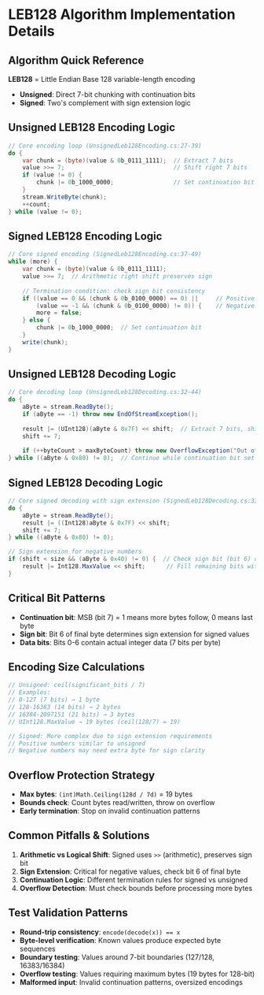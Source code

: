 # LEB128 Algorithm Implementation Details

## Algorithm Quick Reference
**LEB128** = Little Endian Base 128 variable-length encoding
- **Unsigned**: Direct 7-bit chunking with continuation bits
- **Signed**: Two's complement with sign extension logic

## Unsigned LEB128 Encoding Logic
```csharp
// Core encoding loop (UnsignedLeb128Encoding.cs:27-39)
do {
    var chunk = (byte)(value & 0b_0111_1111);  // Extract 7 bits
    value >>= 7;                               // Shift right 7 bits
    if (value != 0) {
        chunk |= 0b_1000_0000;                 // Set continuation bit
    }
    stream.WriteByte(chunk);
    ++count;
} while (value != 0);
```

## Signed LEB128 Encoding Logic  
```csharp
// Core signed encoding (SignedLeb128Encoding.cs:37-49)
while (more) {
    var chunk = (byte)(value & 0b_0111_1111);
    value >>= 7;  // Arithmetic right shift preserves sign
    
    // Termination condition: check sign bit consistency
    if ((value == 0 && (chunk & 0b_0100_0000) == 0) ||     // Positive: value=0, bit6=0
        (value == -1 && (chunk & 0b_0100_0000) != 0)) {    // Negative: value=-1, bit6=1
        more = false;
    } else {
        chunk |= 0b_1000_0000;  // Set continuation bit
    }
    write(chunk);
}
```

## Unsigned LEB128 Decoding Logic
```csharp
// Core decoding loop (UnsignedLeb128Decoding.cs:32-44)
do {
    aByte = stream.ReadByte();
    if (aByte == -1) throw new EndOfStreamException();
    
    result |= (UInt128)(aByte & 0x7F) << shift;  // Extract 7 bits, shift into position
    shift += 7;
    
    if (++byteCount > maxByteCount) throw new OverflowException("Out of bits");
} while ((aByte & 0x80) != 0);  // Continue while continuation bit set
```

## Signed LEB128 Decoding Logic
```csharp  
// Core signed decoding with sign extension (SignedLeb128Decoding.cs:33-50)
do {
    aByte = stream.ReadByte();
    result |= ((Int128)aByte & 0x7F) << shift;
    shift += 7;
} while ((aByte & 0x80) != 0);

// Sign extension for negative numbers
if (shift < size && (aByte & 0x40) != 0) {  // Check sign bit (bit 6) of last byte
    result |= Int128.MaxValue << shift;      // Fill remaining bits with 1s
}
```

## Critical Bit Patterns
- **Continuation bit**: MSB (bit 7) = 1 means more bytes follow, 0 means last byte
- **Sign bit**: Bit 6 of final byte determines sign extension for signed values
- **Data bits**: Bits 0-6 contain actual integer data (7 bits per byte)

## Encoding Size Calculations
```csharp
// Unsigned: ceil(significant_bits / 7)
// Examples:
// 0-127 (7 bits) → 1 byte
// 128-16383 (14 bits) → 2 bytes  
// 16384-2097151 (21 bits) → 3 bytes
// UInt128.MaxValue → 19 bytes (ceil(128/7) = 19)

// Signed: More complex due to sign extension requirements
// Positive numbers similar to unsigned
// Negative numbers may need extra byte for sign clarity
```

## Overflow Protection Strategy
- **Max bytes**: `(int)Math.Ceiling(128d / 7d)` = 19 bytes
- **Bounds check**: Count bytes read/written, throw on overflow
- **Early termination**: Stop on invalid continuation patterns

## Common Pitfalls & Solutions
1. **Arithmetic vs Logical Shift**: Signed uses `>>` (arithmetic), preserves sign bit
2. **Sign Extension**: Critical for negative values, check bit 6 of final byte
3. **Continuation Logic**: Different termination rules for signed vs unsigned
4. **Overflow Detection**: Must check bounds before processing more bytes

## Test Validation Patterns
- **Round-trip consistency**: `encode(decode(x)) == x`
- **Byte-level verification**: Known values produce expected byte sequences
- **Boundary testing**: Values around 7-bit boundaries (127/128, 16383/16384)
- **Overflow testing**: Values requiring maximum bytes (19 bytes for 128-bit)
- **Malformed input**: Invalid continuation patterns, oversized encodings